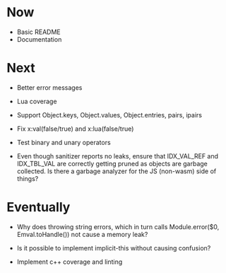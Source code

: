# Now

- Basic README
- Documentation

# Next

- Better error messages
- Lua coverage

- Support Object.keys, Object.values,
  Object.entries, pairs, ipairs

- Fix x:val(false/true) and x:lua(false/true)

- Test binary and unary operators

- Even though sanitizer reports no leaks, ensure
  that IDX_VAL_REF and IDX_TBL_VAL are correctly
  getting pruned as objects are garbage
  collected. Is there a garbage analyzer for the
  JS (non-wasm) side of things?

# Eventually

- Why does throwing string errors, which in turn
  calls Module.error($0, Emval.toHandle(<str>))
  not cause a memory leak?

- Is it possible to implement implicit-this
  without causing confusion?

- Implement c++ coverage and linting
